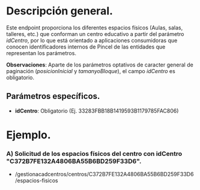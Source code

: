 # Descripción general.

Este endpoint proporciona los diferentes espacios físicos (Aulas, salas, talleres, etc.) que conforman un centro educativo a partir del parámetro *idCentro*, por lo que está orientado a aplicaciones consumidoras que conocen identificadores internos de Pincel de las entidades que representan los parámetros.

**Observaciones**: Aparte de los parámetros optativos de caracter general de paginación (_posicionInicial_ y _tamanyoBloque_), el campo *idCentro* es obligatorio.

## Parámetros específicos.

* **idCentro**: Obligatorio (Ej. 33283FBB18B1419593B1179785FAC806)

# Ejemplo.
### A) Solicitud de los espacios físicos del centro con idCentro "C372B7FE132A4806BA55B6BD259F33D6".
* /gestionacadcentros/centros/C372B7FE132A4806BA55B6BD259F33D6/espacios-fisicos
